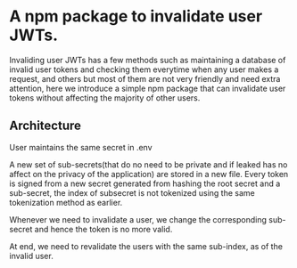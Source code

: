 # A npm package to invalidate user JWTs.

Invaliding user JWTs has a few methods such as maintaining a database of invalid user tokens and checking them everytime when any user makes a request, and others but most of them are not very friendly and need extra attention, here we introduce a simple npm package that can invalidate user tokens without affecting the majority of other users.

## Architecture

User maintains the same secret in .env

A new set of sub-secrets(that do no need to be private and if leaked has no affect on the privacy of the application) are stored in a new file.
Every token is signed from a new secret generated from hashing the root secret and a sub-secret, the index of subsecret is not tokenized using the same tokenization method as earlier.

Whenever we need to invalidate a user, we change the corresponding sub-secret and hence the token is no more valid.

At end, we need to revalidate the users with the same sub-index, as of the invalid user.





